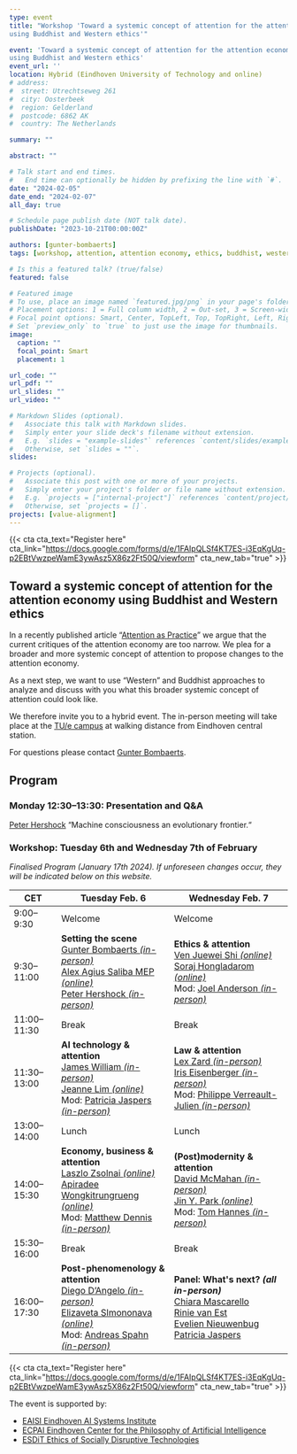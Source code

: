 ```yaml
---
type: event
title: "Workshop 'Toward a systemic concept of attention for the attention economy, 
using Buddhist and Western ethics'"

event: 'Toward a systemic concept of attention for the attention economy, 
using Buddhist and Western ethics'
event_url: ''
location: Hybrid (Eindhoven University of Technology and online)
# address:
#  street: Utrechtseweg 261
#  city: Oosterbeek
#  region: Gelderland
#  postcode: 6862 AK
#  country: The Netherlands

summary: ""

abstract: ""

# Talk start and end times.
#   End time can optionally be hidden by prefixing the line with `#`.
date: "2024-02-05"
date_end: "2024-02-07"
all_day: true

# Schedule page publish date (NOT talk date).
publishDate: "2023-10-21T00:00:00Z"

authors: [gunter-bombaerts]
tags: [workshop, attention, attention economy, ethics, buddhist, western,  event]

# Is this a featured talk? (true/false)
featured: false

# Featured image
# To use, place an image named `featured.jpg/png` in your page's folder.
# Placement options: 1 = Full column width, 2 = Out-set, 3 = Screen-width
# Focal point options: Smart, Center, TopLeft, Top, TopRight, Left, Right, BottomLeft, Bottom, BottomRight
# Set `preview_only` to `true` to just use the image for thumbnails.
image:
  caption: ""
  focal_point: Smart
  placement: 1

url_code: ""
url_pdf: ""
url_slides: ""
url_video: ""

# Markdown Slides (optional).
#   Associate this talk with Markdown slides.
#   Simply enter your slide deck's filename without extension.
#   E.g. `slides = "example-slides"` references `content/slides/example-slides.md`.
#   Otherwise, set `slides = ""`.
slides:

# Projects (optional).
#   Associate this post with one or more of your projects.
#   Simply enter your project's folder or file name without extension.
#   E.g. `projects = ["internal-project"]` references `content/project/deep-learning/index.md`.
#   Otherwise, set `projects = []`.
projects: [value-alignment]
---
```



{{< cta cta_text="Register here" cta_link="https://docs.google.com/forms/d/e/1FAIpQLSf4KT7ES-i3EqKgUq-p2EBtVwzpeWamE3ywAsz5X86z2Ft50Q/viewform" cta_new_tab="true" >}}

## Toward a systemic concept of attention for the attention economy using Buddhist and Western ethics

In a recently published article “[Attention as Practice](https://scholar.google.com/citations?view_op=view_citation&hl=en&user=pJCS1VwAAAAJ&sortby=pubdate&citation_for_view=pJCS1VwAAAAJ:uWQEDVKXjbEC)” we argue that the current critiques of the attention economy are too narrow. We plea for a broader and more systemic concept of attention to propose changes to the attention economy.

As a next step, we want to use “Western” and Buddhist approaches to analyze and discuss with you what this broader systemic concept of attention could look like.

We therefore invite you to a hybrid event. The in-person meeting will take place at the [TU/e campus](https://duckduckgo.com/?q=tu+eindhoven&t=newext&atb=v325-1&ia=web&iaxm=maps&iax=images) at walking distance from Eindhoven central station.

For questions please contact [Gunter Bombaerts](mailto:g.bombaerts@tue.nl).

## Program

### Monday 12:30–13:30: Presentation and Q&A

[Peter Hershock](https://www.eastwestcenter.org/about/staff/peter.hershock) “Machine consciousness an evolutionary frontier.“

### Workshop: Tuesday 6th and Wednesday 7th of February

*Finalised Program (January 17th 2024). If unforeseen changes occur, they will be indicated below on this website.*

| CET         | **Tuesday Feb. 6**          | **Wednesday Feb. 7**         |
|-------------|-------------------------|-------------------------|
| 9:00–9:30   | Welcome                 | Welcome                 |
| 9:30–11:00  | **Setting the scene** <br> [Gunter Bombaerts *(in-person)*](https://www.tue.nl/en/research/researchers/gunter-bombaerts/) <br> [Alex Agius Saliba MEP *(online)*](https://www.europarl.europa.eu/meps/en/197403/ALEX_AGIUS+SALIBA/home) <br> [Peter Hershock *(in-person)*](https://www.eastwestcenter.org/about/staff/peter.hershock)   | **Ethics & attention** <br> [Ven Juewei Shi *(online)*](https://www.nantien.edu.au/about-us/faculty-and-staff/venerable-dr-juewei/) <br> [Soraj Hongladarom *(online)*](https://www.research.chula.ac.th/researcher-/soraj-hongladarom/) <br> Mod: [Joel Anderson *(in-person)*](https://www.uu.nl/staff/JHAnderson)      |
| 11:00–11:30       | Break                   | Break                   |
| 11:30–13:00 | **AI technology & attention** <br> [James William *(in-person)*](https://www.oii.ox.ac.uk/people/profiles/james-williams/) <br> [Jeanne Lim *(online)*](https://beingai.com/about/) <br> Mod: [Patricia Jaspers *(in-person)*](https://www.linkedin.com/in/patriciajaspers/) | **Law & attention** <br> [Lex Zard *(in-person)*](https://bravenewworld.nl/Speakers/lexo-zardiashvili/) <br> [Iris Eisenberger *(in-person)*](https://id.univie.ac.at/team/univ-prof-dr-iris-eisenberger-msc-lse/) <br> Mod: [Philippe Verreault-Julien *(in-person)*](https://pvjulien.net)        |
| 13:00–14:00 | Lunch                   | Lunch                   |
| 14:00–15:30 | **Economy, business & attention** <br> [Laszlo Zsolnai *(online)*](https://laszlo-zsolnai.com/) <br> [Apiradee Wongkitrungrueng *(online)*](https://scholar.google.com/citations?user=8U6zCugAAAAJ&hl=en&oi=ao) <br> Mod: [Matthew Dennis *(in-person)*](https://www.tue.nl/en/research/researchers/matthew-dennis/)  | **(Post)modernity & attention** <br> [David McMahan *(in-person)*](https://www.david-mcmahan.net/about)  <br> [Jin Y. Park *(online)*](https://scholar.google.com/citations?user=kxf_HEIAAAAJ&hl=en&oi=sra) <br> Mod: [Tom Hannes *(in-person)*](https://research.tue.nl/en/persons/tom-hannes) |
| 15:30–16:00 | Break                   | Break                   |
| 16:00–17:30 | **Post-phenomenology & attention** <br> [Diego D’Angelo *(in-person)*](https://philpeople.org/profiles/diego-d-angelo) <br> [Elizaveta Slmononava *(online)*](https://scholar.google.com/citations?hl=en&user=BMZfAPgAAAAJ&view_op=list_works&sortby=pubdate) <br> Mod: [Andreas Spahn *(in-person)*](https://scholar.google.com/citations?user=ECPIXT0AAAAJ&hl=en&oi=ao)  | **Panel: What's next? *(all in-person)*** <br> [Chiara Mascarello](https://www.unive.it/data/people/24615711) <br> [Rinie van Est](https://www.rathenau.nl/en/about-us/who-we-are/our-staff/dr-ir-rinie-van-est) <br> [Evelien Nieuwenbug](https://www.linkedin.com/in/evelien-nieuwenburg-19210510a/) <br> [Patricia Jaspers ](https://www.linkedin.com/in/patriciajaspers/)             |



{{< cta cta_text="Register here" cta_link="https://docs.google.com/forms/d/e/1FAIpQLSf4KT7ES-i3EqKgUq-p2EBtVwzpeWamE3ywAsz5X86z2Ft50Q/viewform" cta_new_tab="true" >}}

The event is supported by:

- [EAISI Eindhoven AI Systems Institute](https://www.tue.nl/en/research/institutes/eindhoven-artificial-intelligence-systems-institute/)
- [ECPAI Eindhoven Center for the Philosophy of Artificial Intelligence](/)
- [ESDiT Ethics of Socially Disruptive Technologies](https://www.esdit.nl)

